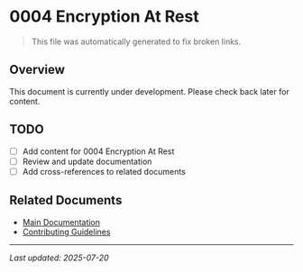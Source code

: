 # 0004 Encryption At Rest

> This file was automatically generated to fix broken links.

## Overview

This document is currently under development. Please check back later for content.

## TODO

- [ ] Add content for 0004 Encryption At Rest
- [ ] Review and update documentation
- [ ] Add cross-references to related documents

## Related Documents

- [Main Documentation](../../index.md)
- [Contributing Guidelines](../../CONTRIBUTING.md)

______________________________________________________________________

*Last updated: 2025-07-20*
